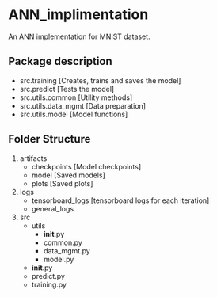 # ANN_implimentation
An ANN implementation for MNIST dataset.

## Package description
* src.training [Creates, trains and saves the model]
* src.predict [Tests the model]
* src.utils.common [Utility methods]
* src.utils.data_mgmt [Data preparation]
* src.utils.model [Model functions]

## Folder Structure
1. artifacts
    * checkpoints [Model checkpoints]
    * model [Saved models]
    * plots [Saved plots]
2. logs
   * tensorboard_logs [tensorboard logs for each iteration]
   * general_logs
3. src
   * utils
     * __init__.py
     * common.py
     * data_mgmt.py
     * model.py
   * __init__.py
   * predict.py
   * training.py
